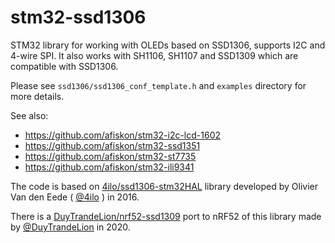 # stm32-ssd1306

STM32 library for working with OLEDs based on SSD1306, supports I2C and 4-wire SPI.
It also works with SH1106, SH1107 and SSD1309 which are compatible with SSD1306.

Please see `ssd1306/ssd1306_conf_template.h` and `examples` directory for more details.

See also:

* https://github.com/afiskon/stm32-i2c-lcd-1602
* https://github.com/afiskon/stm32-ssd1351
* https://github.com/afiskon/stm32-st7735
* https://github.com/afiskon/stm32-ili9341

The code is based on
[4ilo/ssd1306-stm32HAL](https://github.com/4ilo/ssd1306-stm32HAL) library
developed by Olivier Van den Eede ( [@4ilo](https://github.com/4ilo) ) in 2016.

There is a [DuyTrandeLion/nrf52-ssd1309](https://github.com/DuyTrandeLion/nrf52-ssd1309) port to nRF52 of this library made by [@DuyTrandeLion](https://github.com/DuyTrandeLion) in 2020.
